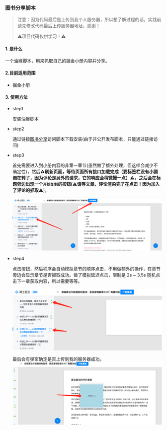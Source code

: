 ### 图书分享脚本



> 注意：因为代码最后是上传到我个人服务器，所以想了解过程的话，实践前请先修改代码最后上传服务器地址，感谢！
>
> 
>
> ⚠️项目代码仅供学习！⚠️



#### 1. 是什么

一个油猴脚本，用来抓取自己的掘金小册内容并分享。

#### 2.目前适用范围

- 掘金小册

#### 3. 使用方法

- step1

  安装油猴脚本

- step2

   通过链接[图书分享](https://greasyfork.org/zh-CN/scripts/450389-%E5%9B%BE%E4%B9%A6%E5%88%86%E4%BA%AB)访问脚本下载安装(由于非公开发布脚本，只能通过链接访问)

- step3

  首先需要进入到小册内容的非第一章节(虽然做了额外处理，但这样会减少不确定性)，然后⚠️**刷新页面，等待页面所有接口加载完成（要标签栏没有小圆圈在转了，因为评论是另外的请求，它的响应会稍微慢一点）⚠️，之后会在标题旁边出现一个`开始复制`的按钮(⚠️请等文章、评论渲染完了在点击！因为加入了评论的抓取**⚠️)。

  ![image-20220314153547323](/readme_img/i5.png)

- step4

  点击按钮，然后程序会自动模拟章节的顺序点击，不用做额外的操作，在章节旁边会显示章节是否抓取成功。做了模拟延迟点击，限制是 2s ~ 3.5s 随机点击下一章获取内容，所以需要等等。

  ![image-20220314154157546](/readme_img/i6.png)

  最后会有弹窗确定是否上传到我的服务器成功。
  ![image-20220314154157546](/readme_img/i7.png)
